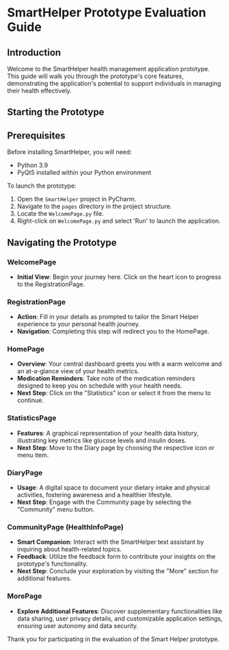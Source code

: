 # SmartHelper Prototype Evaluation Guide

## Introduction
Welcome to the SmartHelper health management application prototype. This guide will walk you through the prototype's core features, demonstrating the application's potential to support individuals in managing their health effectively.

## Starting the Prototype

## Prerequisites

Before installing SmartHelper, you will need:
- Python 3.9
- PyQt5 installed within your Python environment

To launch the prototype:

1. Open the `SmartHelper` project in PyCharm.
2. Navigate to the `pages` directory in the project structure.
3. Locate the `WelcomePage.py` file.
4. Right-click on `WelcomePage.py` and select 'Run' to launch the application.
   
## Navigating the Prototype

### WelcomePage

- **Initial View**: Begin your journey here. Click on the heart icon to progress to the RegistrationPage.

### RegistrationPage

- **Action**: Fill in your details as prompted to tailor the Smart Helper experience to your personal health journey.
- **Navigation**: Completing this step will redirect you to the HomePage.

### HomePage

- **Overview**: Your central dashboard greets you with a warm welcome and an at-a-glance view of your health metrics.
- **Medication Reminders**: Take note of the medication reminders designed to keep you on schedule with your health needs.
- **Next Step**: Click on the "Statistics" icon or select it from the menu to continue.

### StatisticsPage

- **Features**: A graphical representation of your health data history, illustrating key metrics like glucose levels and insulin doses.
- **Next Step**: Move to the Diary page by choosing the respective icon or menu item.

### DiaryPage

- **Usage**: A digital space to document your dietary intake and physical activities, fostering awareness and a healthier lifestyle.
- **Next Step**: Engage with the Community page by selecting the "Community" menu button.

### CommunityPage (HealthInfoPage)

- **Smart Companion**: Interact with the SmartHelper text assistant by inquiring about health-related topics.
- **Feedback**: Utilize the feedback form to contribute your insights on the prototype's functionality.
- **Next Step**: Conclude your exploration by visiting the "More" section for additional features.

### MorePage

- **Explore Additional Features**: Discover supplementary functionalities like data sharing, user privacy details, and customizable application settings, ensuring user autonomy and data security.

Thank you for participating in the evaluation of the Smart Helper prototype. 
